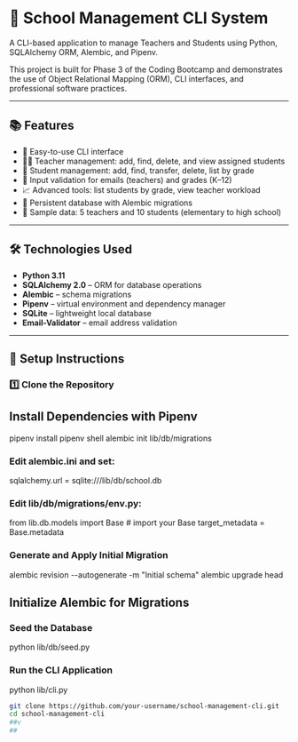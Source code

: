 # 🏫 School Management CLI System

A CLI-based application to manage Teachers and Students using Python, SQLAlchemy ORM, Alembic, and Pipenv.

This project is built for Phase 3 of the Coding Bootcamp and demonstrates the use of Object Relational Mapping (ORM), CLI interfaces, and professional software practices.

---

## 📚 Features

- 🚀 Easy-to-use CLI interface
- 👩‍🏫 Teacher management: add, find, delete, and view assigned students
- 👧 Student management: add, find, transfer, delete, list by grade
- 🧠 Input validation for emails (teachers) and grades (K–12)
- 📈 Advanced tools: list students by grade, view teacher workload
- 💾 Persistent database with Alembic migrations
- 🧪 Sample data: 5 teachers and 10 students (elementary to high school)

---

## 🛠️ Technologies Used

- **Python 3.11**
- **SQLAlchemy 2.0** – ORM for database operations
- **Alembic** – schema migrations
- **Pipenv** – virtual environment and dependency manager
- **SQLite** – lightweight local database
- **Email-Validator** – email address validation

---

## 🧰 Setup Instructions

### 1️⃣ Clone the Repository

## Install Dependencies with Pipenv
pipenv install
pipenv shell
alembic init lib/db/migrations
### Edit alembic.ini and set:
sqlalchemy.url = sqlite:///lib/db/school.db
### Edit lib/db/migrations/env.py:
from lib.db.models import Base  # import your Base
target_metadata = Base.metadata
### Generate and Apply Initial Migration
alembic revision --autogenerate -m "Initial schema"
alembic upgrade head

##  Initialize Alembic for Migrations
### Seed the Database
python lib/db/seed.py
### Run the CLI Application
python lib/cli.py

```bash
git clone https://github.com/your-username/school-management-cli.git
cd school-management-cli
##v
##
